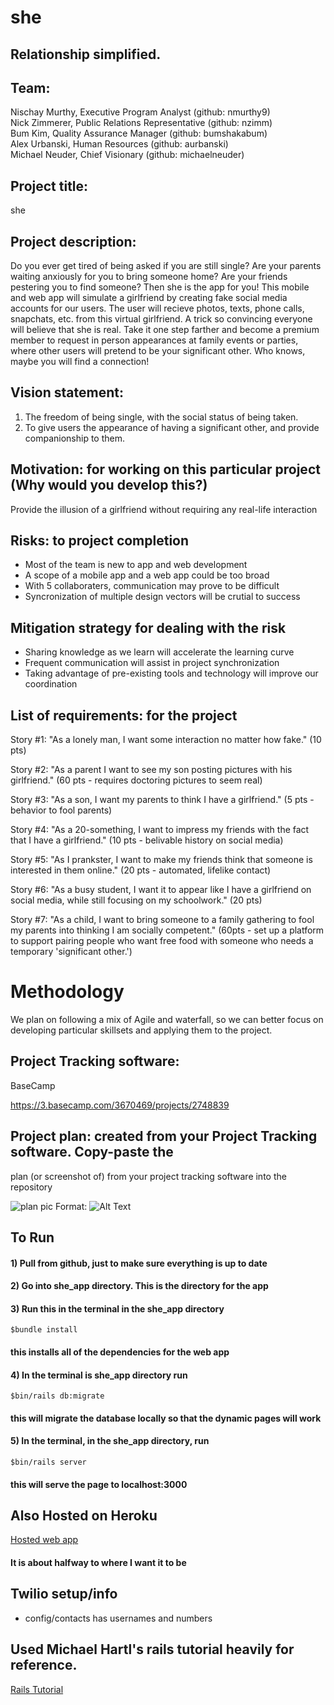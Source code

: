 # she
## Relationship simplified.

## Team:
Nischay Murthy, Executive Program Analyst (github: nmurthy9)  
Nick Zimmerer, Public Relations Representative (github: nzimm)  
Bum Kim, Quality Assurance Manager (github: bumshakabum)  
Alex Urbanski, Human Resources (github: aurbanski)  
Michael Neuder, Chief Visionary (github: michaelneuder)  

## Project title:
she

## Project description:
Do you ever get tired of being asked if you are still single? Are your parents
waiting anxiously for you to bring someone home?
Are your friends pestering you to find someone? Then she is the app for you!
This mobile and web app will simulate a girlfriend by creating fake social media
accounts for our users. The user will recieve photos, texts, phone calls,
snapchats, etc.
from this virtual girlfriend. A trick so convincing everyone will believe that
she is real. Take it one step farther and become a premium member to request in
person appearances at family events or parties, where other users will pretend
to be your significant other. Who knows, maybe you will find a connection!

## Vision statement:
1) The freedom of being single, with the social status of being taken.  
2) To give users the appearance of having a significant other, and provide
companionship to them.  

## Motivation: for working on this particular project (Why would you develop this?)
Provide the illusion of a girlfriend without requiring any real-life interaction

## Risks: to project completion
* Most of the team is new to app and web development
* A scope of a mobile app and a web app could be too broad
* With 5 collaboraters, communication may prove to be difficult
* Syncronization of multiple design vectors will be crutial to success

## Mitigation strategy for dealing with the risk
* Sharing knowledge as we learn will accelerate the learning curve
* Frequent communication will assist in project synchronization
* Taking advantage of pre-existing tools and technology will improve our
  coordination

## List of requirements: for the project
Story #1: "As a lonely man, I want some interaction no matter how fake." (10 pts)

Story #2: "As a parent I want to see my son posting pictures with his
girlfriend." (60 pts - requires doctoring pictures to seem real)

Story #3: "As a son, I want my parents to think I have a girlfriend." (5 pts -
behavior to fool parents)

Story #4: "As a 20-something, I want to impress my friends with the fact that I
have a girlfriend." (10 pts - belivable history on social media)

Story #5: "As I prankster, I want to make my friends think that someone is
interested in them online." (20 pts - automated, lifelike contact)

Story #6: "As a busy student, I want it to appear like I have a girlfriend on
social media, while still focusing on my schoolwork." (20 pts)

Story #7: "As a child, I want to bring someone to a family gathering to fool my
parents into thinking I am socially competent." (60pts - set up a platform to
support pairing people who want free food with someone who needs a temporary
'significant other.')

# Methodology
We plan on following a mix of Agile and waterfall, so we can better focus on
developing particular skillsets and applying them to the project.

## Project Tracking software:
BaseCamp

https://3.basecamp.com/3670469/projects/2748839

## Project plan: created from your Project Tracking software. Copy-paste the
plan (or screenshot of) from your project tracking software into the repository

![plan pic](/images/plan.png)
Format: ![Alt Text](url)

## To Run
#### 1) Pull from github, just to make sure everything is up to date
#### 2) Go into she_app directory. This is the directory for the app
#### 3) Run this in the terminal in the she_app directory
```
$bundle install
```
#### this installs all of the dependencies for the web app
#### 4) In the terminal is she_app directory run
````
$bin/rails db:migrate
````
#### this will migrate the database locally so that the dynamic pages will work
#### 5) In the terminal, in the she_app directory, run
```
$bin/rails server
```
#### this will serve the page to localhost:3000

## Also Hosted on Heroku
[Hosted web app](https://blooming-temple-89141.herokuapp.com/)
#### It is about halfway to where I want it to be

## Twilio setup/info
* config/contacts has usernames and numbers

## Used Michael Hartl's rails tutorial heavily for reference.
[Rails Tutorial](https://www.railstutorial.org/)

